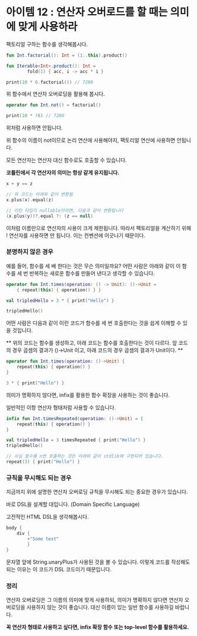 # 아이템 12 : 연산자 오버로드를 할 때는 의미에 맞게 사용하라

팩토리얼 구하는 함수를 생각해봅시다.

```kotlin
fun Int.factorial(): Int = (1..this).product()

fun Iterable<Int>.product(): Int = 
		fold(1) { acc, i -> acc * i }

print(10 * 6.factorial()) // 7200
```

위 함수에서 연산자 오버로딩을 활용해 봅시다.

```kotlin
operator fun Int.not() = factorial()

print(10 * !6) // 7200
```

위처럼 사용하면 안됩니다. 

위 함수의 이름이 not이므로 논리 연산에 사용해야지, 팩토리얼 연산에 사용하면 안됩니다.

모든 연산자는 연산자 대신 함수로도 호출할 수 있습니다.

**코틀린에서 각 연산자의 의미는 항상 같게 유지됩니다.**

```kotlin
x + y == z

// 위 코드는 아래와 같이 변환됨
x.plus(x).equal(z)

// 리턴 타입이 nullable이라면, 다음과 같이 변환됩니다
(x.plus(y))?.equal ?: (z == null)
```

이처럼 이름만으로 연산자의 사용이 크게 제한됩니다. 따라서 팩토리얼을 계산하기 위해 ! 연산자를 사용하면 안 됩니다. 이는 컨벤션에 어긋나기 때문이다.

### 분명하지 않은 경우

예를 들어, 함수를 세 배 한다는 것은 무슨 의미일까요? 어떤 사람은 아래와 같이 이 함수를 세 번 반복하는 새로운 함수를 만들어 낸다고 생각할 수 있습니다.

```kotlin
operator fun Int.times(operation: () -> Unit): ()->Unit =
	{ repeat(this) { operation() } }

val tripledHello = 3 * { print("Hello") }

tripledHello()
```

어떤 사람은 다음과 같이 이런 코드가 함수를 세 번 호출한다는 것을 쉽게 이해할 수 있을 것입니다.

** 위의 코드는 함수를 생성하고, 아래 코드는 함수를 호출한다는 것이 다르다. 앞 코드의 경우 곱셈의 결과가 ()→Unit 이고, 아래 코드의 경우 곱셈의 결과가 Unit이다. **

```kotlin
operator fun Int.times(operation: ()->Unit) {
	repeat(this) { operation() }
}

3 * { print("Hello") }
```

의미가 명확하지 않다면, infix를 활용한 함수 확장을 사용하는 것이 좋습니다. 

일반적인 이항 연산자 형태처럼 사용할 수 있습니다.

```kotlin
infix fun Int.timesRepeated(operation: ()->Unit) = {
	repeat(this) { operation() }
}

val tripledHello = 3 timesRepeated { print("Hello") }
tripledHello()

// 사실 함수를 n번 호출하는 것은 아래와 같이 stdlib에 구현되어 있습니다.
repeat(3) { print("Hello") }
```

### 규칙을 무시해도 되는 경우

지금까지 위에 설명한 연산자 오버로딩 규칙을 무시해도 되는 중요한 경우가 있습니다.

바로 DSL을 설계할 대입니다. (Domain Specific Language)

고전적인 HTML DSL을 생각해봅시다.

```kotlin
body {
	div {
		+"Some text"
		}
}
```

문자열 앞에 String.unaryPlus가 사용된 것을 볼 수 있습니다. 이렇게 코드를 작성해도 되는 이유는 이 코드가 DSL 코드이기 때문입니다. 

### 정리

연산자 오버로딩은 그 이름의 의미에 맞게 사용하되, 의미가 명확하지 않다면 연산자 오버로딩을 사용하지 않는 것이 좋습니다. 대신 이름이 있는 일반 함수를 사용하길 바랍니다. 

**꼭 연산자 형태로 사용하고 싶다면, infix 확장 함수 또는 top-level 함수를 활용하세요.**